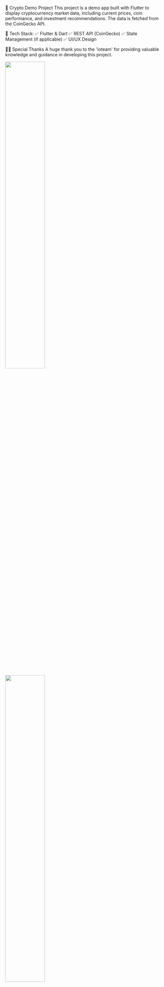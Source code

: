 📌 Crypto Demo Project
This project is a demo app built with Flutter to display cryptocurrency market data, including current prices, coin performance, and investment recommendations. The data is fetched from the CoinGecko API.

🚀 Tech Stack:
✅ Flutter & Dart
✅ REST API (CoinGecko)
✅ State Management (if applicable)
✅ UI/UX Design

🙏🏻 Special Thanks
A huge thank you to the 'ioteam' for providing valuable knowledge and guidance in developing this project. 

<img src="/lib/images/main.png" width="50%" />

<img src="/lib/images/coin.png" width="50%" />


